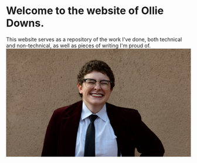 # Welcome to the website of Ollie Downs.
This website serves as a repository of the work I've done, both technical and non-technical, as well as pieces of writing I'm proud of.
![ollie-downs](ollie-downs.png)
